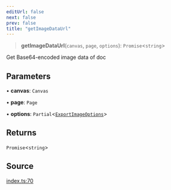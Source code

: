 ```yaml
---
editUrl: false
next: false
prev: false
title: "getImageDataUrl"
---
```


> **getImageDataUrl**(`canvas`, `page`, `options`): `Promise`\<`string`\>

Get Base64-encoded image data of doc

## Parameters

• **canvas**: `Canvas`

• **page**: `Page`

• **options**: `Partial`\<[`ExportImageOptions`](/api-export/type-aliases/exportimageoptions/)\>

## Returns

`Promise`\<`string`\>

## Source

[index.ts:70](https://github.com/dakhetov/dgmjs/blob/main/packages/export/src/index.ts#L70)
